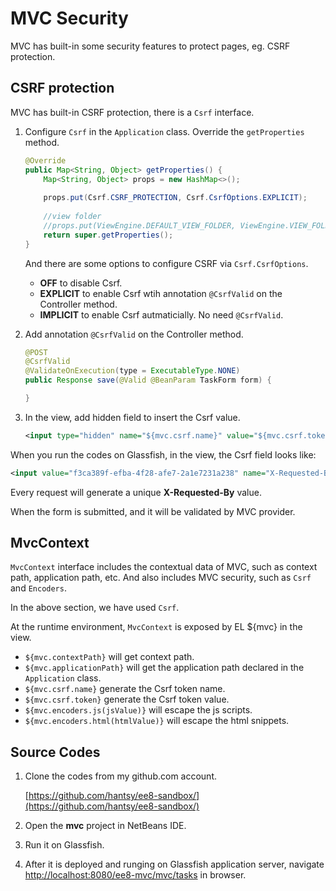 # MVC Security

MVC has built-in some security features to protect pages, eg. CSRF protection.

## CSRF protection

MVC has built-in CSRF protection, there is a `Csrf` interface.



1. Configure `Csrf` in the `Application` class. Override the `getProperties` method.

	```java
	@Override
	public Map<String, Object> getProperties() {
		Map<String, Object> props = new HashMap<>();
		
		props.put(Csrf.CSRF_PROTECTION, Csrf.CsrfOptions.EXPLICIT);
		
		//view folder
		//props.put(ViewEngine.DEFAULT_VIEW_FOLDER, ViewEngine.VIEW_FOLDER);
		return super.getProperties();
	}
	```	
		
	And there are some options to configure CSRF via `Csrf.CsrfOptions`.

	* **OFF** to disable Csrf.
	* **EXPLICIT** to enable Csrf wtih annotation `@CsrfValid` on the Controller method.
	* **IMPLICIT** to enable Csrf autmaticially. No need `@CsrfValid`.

2. Add annotation `@CsrfValid` on the Controller method.

	```java
	@POST
	@CsrfValid
	@ValidateOnExecution(type = ExecutableType.NONE)
	public Response save(@Valid @BeanParam TaskForm form) {
	
	}
	```	

4. In the view, add hidden field to insert the Csrf value.

	```xml
	<input type="hidden" name="${mvc.csrf.name}" value="${mvc.csrf.token}"/>
	```


When you run the codes on Glassfish, in the view, the Csrf field looks like:

```xml
<input value="f3ca389f-efba-4f28-afe7-2a1e7231a238" name="X-Requested-By" type="hidden" />
```	
		
Every request will generate a unique **X-Requested-By** value. 

When the form is submitted, and it will be validated by MVC provider.

		
## MvcContext

`MvcContext` interface includes the contextual data of MVC, such as context path, application path, etc. And also includes 
MVC security, such as `Csrf` and `Encoders`.

In the above section, we have used `Csrf`.

At the runtime environment, `MvcContext` is exposed by EL ${mvc} in the view.

* `${mvc.contextPath}` will get context path.
* `${mvc.applicationPath}` will get the application path declared in the `Application` class.
* `${mvc.csrf.name}` generate the Csrf token name.
* `${mvc.csrf.token}` generate the Csrf token value.
* `${mvc.encoders.js(jsValue)}` will escape the js scripts.
* `${mvc.encoders.html(htmlValue)}` will escape the html snippets.

## Source Codes

1. Clone the codes from my github.com account.

    [https://github.com/hantsy/ee8-sandbox/](https://github.com/hantsy/ee8-sandbox/)
	
2. Open the **mvc** project in NetBeans IDE.
3. Run it on Glassfish.
4. After it is deployed and runging on Glassfish application server, navigate [http://localhost:8080/ee8-mvc/mvc/tasks](http://localhost:8080/ee8-mvc/mvc/tasks) in browser.

